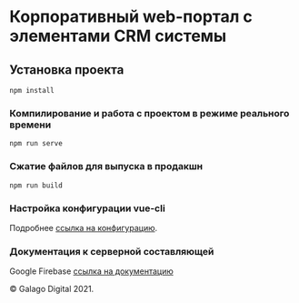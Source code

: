 # Корпоративный web-портал с элементами CRM системы

## Установка проекта
```
npm install
```
### Компилирование и работа с проектом в режиме реального времени
```
npm run serve
```
### Сжатие файлов для выпуска в продакшн
```
npm run build
```

### Настройка конфигурации vue-cli
Подробнее [ссылка на конфигурацию](https://cli.vuejs.org/config/).

### Документация к серверной составляющей
Google Firebase [ссылка на документацию](https://firebase.google.com/docs?hl=uk)

© Galago Digital 2021.
